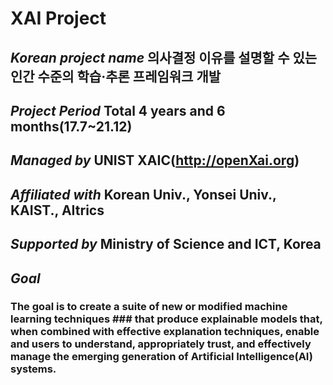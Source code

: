 # XAI Project 

## *Korean project name* 의사결정 이유를 설명할 수 있는 인간 수준의 학습·추론 프레임워크 개발
## *Project Period* Total 4 years and 6 months(17.7~21.12)
## *Managed by* UNIST XAIC(http://openXai.org)
## *Affiliated with* Korean Univ., Yonsei Univ., KAIST., AItrics
## *Supported by* Ministry of Science and ICT, Korea 
## *Goal* 
### The goal is to create a suite of new or modified machine learning techniques ### that produce explainable models that, when combined with effective explanation techniques, enable and users to understand, appropriately trust, and effectively manage the emerging generation of Artificial Intelligence(AI) systems.
